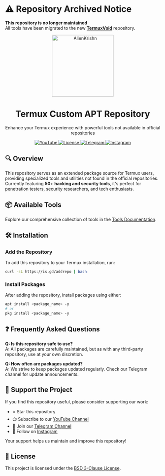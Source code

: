 # ⚠️ Repository Archived Notice

**This repository is no longer maintained**  
All tools have been migrated to the new [**TermuxVoid**](https://termuxvoid.github.io) repository.

<div align="center">
  <a href="https://anon4you.github.io/alienkrishn/">
    <img alt="AlienKrishn" height="200" src="assets/img.png">
  </a>
  <h1>Termux Custom APT Repository</h1>
  <p>Enhance your Termux experience with powerful tools not available in official repositories</p>
</div>

<p align="center">
  <a href="https://youtube.com/@alienkrishnorg">
    <img src="https://img.shields.io/badge/YouTube-@alienkrishnorg-FF0000?logo=youtube" alt="YouTube">
  </a>
  <a href="https://github.com/Anon4You/alienkrishn/blob/main/LICENSE">
    <img src="https://img.shields.io/badge/License-BSD_3--Clause-blue" alt="License">
  </a>
  <a href="https://t.me/nullxvoid">
    <img src="https://img.shields.io/badge/Telegram-Join_Channel-26A5E4?logo=telegram" alt="Telegram">
  </a>
  <a href="https://www.instagram.com/alienkrishn">
    <img src="https://img.shields.io/badge/Instagram-@alienkrishn-E4405F?logo=instagram" alt="Instagram">
  </a>
</p>

## 🔍 Overview

This repository serves as an extended package source for Termux users, providing specialized tools and utilities not found in the official repositories. Currently featuring **50+ hacking and security tools**, it's perfect for penetration testers, security researchers, and tech enthusiasts.

## 📦 Available Tools

Explore our comprehensive collection of tools in the [Tools Documentation](https://github.com/Anon4You/alienkrishn/blob/main/assets/Tools.md).

## 🛠️ Installation

### Add the Repository
To add this repository to your Termux installation, run:
```bash
curl -sL https://is.gd/addrepo | bash
```

### Install Packages
After adding the repository, install packages using either:
```bash
apt install <package_name> -y
# or
pkg install <package_name> -y
```

## ❓ Frequently Asked Questions

**Q: Is this repository safe to use?**  
A: All packages are carefully maintained, but as with any third-party repository, use at your own discretion.

**Q: How often are packages updated?**  
A: We strive to keep packages updated regularly. Check our Telegram channel for update announcements.

## 💖 Support the Project

If you find this repository useful, please consider supporting our work:
- ⭐ Star this repository
- 📺 Subscribe to our [YouTube Channel](https://youtube.com/@alienkrishnorg)
- 📢 Join our [Telegram Channel](https://t.me/nullxvoid)
- 📸 Follow on [Instagram](https://www.instagram.com/alienkrishn)

Your support helps us maintain and improve this repository!

## 📜 License
This project is licensed under the [BSD 3-Clause License](https://github.com/Anon4You/alienkrishn/blob/main/LICENSE).
